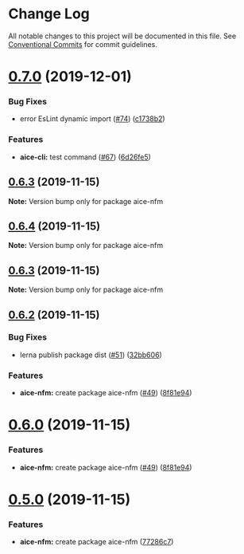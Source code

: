 # Change Log

All notable changes to this project will be documented in this file.
See [Conventional Commits](https://conventionalcommits.org) for commit guidelines.

# [0.7.0](https://github.com/Opla/aice.js/compare/v0.6.3...v0.7.0) (2019-12-01)


### Bug Fixes

* error EsLint dynamic import ([#74](https://github.com/Opla/aice.js/issues/74)) ([c1738b2](https://github.com/Opla/aice.js/commit/c1738b2ef2d65663a8cf3fe2ce46537f75b92c96))


### Features

* **aice-cli:** test command ([#67](https://github.com/Opla/aice.js/issues/67)) ([6d26fe5](https://github.com/Opla/aice.js/commit/6d26fe5c2feca2d03dd7631e789e46ad2ffeec46))





## [0.6.3](https://github.com/Opla/aice.js/compare/v0.6.2...v0.6.3) (2019-11-15)

**Note:** Version bump only for package aice-nfm





## [0.6.4](https://github.com/Opla/aice.js/compare/v0.6.3...v0.6.4) (2019-11-15)

**Note:** Version bump only for package aice-nfm





## [0.6.3](https://github.com/Opla/aice.js/compare/v0.6.2...v0.6.3) (2019-11-15)

**Note:** Version bump only for package aice-nfm





## [0.6.2](https://github.com/Opla/aice.js/compare/v0.4.0...v0.6.2) (2019-11-15)


### Bug Fixes

* lerna publish package dist ([#51](https://github.com/Opla/aice.js/issues/51)) ([32bb606](https://github.com/Opla/aice.js/commit/32bb60606b3542876e71e9806761a6690332eda6))


### Features

* **aice-nfm:** create package aice-nfm ([#49](https://github.com/Opla/aice.js/issues/49)) ([8f81e94](https://github.com/Opla/aice.js/commit/8f81e947bafff17ed3b6478f8e1d571979114494))





# [0.6.0](https://github.com/Opla/aice.js/compare/v0.4.0...v0.6.0) (2019-11-15)


### Features

* **aice-nfm:** create package aice-nfm ([#49](https://github.com/Opla/aice.js/issues/49)) ([8f81e94](https://github.com/Opla/aice.js/commit/8f81e947bafff17ed3b6478f8e1d571979114494))





# [0.5.0](https://github.com/Opla/aice.js/compare/v0.4.0...v0.5.0) (2019-11-15)


### Features

* **aice-nfm:** create package aice-nfm ([77286c7](https://github.com/Opla/aice.js/commit/77286c72a1079166e7d03c061fcd25a29103f2cd))
